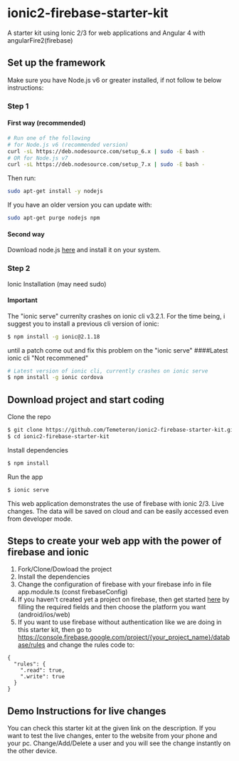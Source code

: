 # ionic2-firebase-starter-kit
A starter kit using Ionic 2/3 for web applications and Angular 4 with angularFire2(firebase)


## Set up the framework
Make sure you have Node.js v6 or greater installed, if not follow te below instructions:
### Step 1
#### First way (recommended)
```bash
# Run one of the following
# for Node.js v6 (recommended version)
curl -sL https://deb.nodesource.com/setup_6.x | sudo -E bash -
# OR for Node.js v7
curl -sL https://deb.nodesource.com/setup_7.x | sudo -E bash -
```
Then run:
```bash
sudo apt-get install -y nodejs
```
If you have an older version you can update with:
```bash
sudo apt-get purge nodejs npm
```
#### Second way
Download node.js [here](https://nodejs.org/en/) and install it on your system.

### Step 2
Ionic Installation (may need sudo)
#### Important
The "ionic serve" currenlty crashes on ionic cli v3.2.1.
For the time being, i suggest you to install a previous cli version of ionic:
```bash
$ npm install -g ionic@2.1.18
```
until a patch come out and fix this problem on the "ionic serve"
####Latest ionic cli "Not recommened"
```bash
# Latest version of ionic cli, currently crashes on ionic serve
$ npm install -g ionic cordova
```

## Download project and start coding
Clone the repo
```bash
$ git clone https://github.com/Temeteron/ionic2-firebase-starter-kit.git
$ cd ionic2-firebase-starter-kit
```

Install dependencies
```bash
$ npm install
```

Run the app
```bash
$ ionic serve
```

This web application demonstrates the use of firebase with ionic 2/3. Live changes. The data will be saved on cloud and can be easily accessed even from developer mode.


## Steps to create your web app with the power of firebase and ionic
1) Fork/Clone/Dowload the project
2) Install the dependencies
3) Change the configuration of firebase with your firebase info in file app.module.ts (const firebaseConfig)
4) If you haven't created yet a project on firebase, then get started [here](https://console.firebase.google.com/) by filling the required fields and then choose the platform you want (android/ios/web)
5) If you want to use firebase without authentication like we are doing in this starter kit, then go to https://console.firebase.google.com/project/{your_project_name}/database/rules and change the rules code to:
```
{
  "rules": {
    ".read": true,
    ".write": true
  }
}
```

## Demo Instructions for live changes
You can check this starter kit at the given link on the description. If you want to test the live changes, enter to the website from your phone and your pc. Change/Add/Delete a user and you will see the change instantly on the other device.
